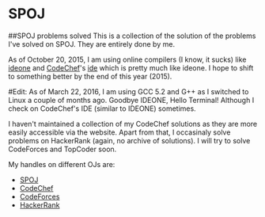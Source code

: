 # SPOJ
##SPOJ problems solved
This is a collection of the solution of the problems I've solved on SPOJ. They are entirely done by me.

As of October 20, 2015, I am using online compilers (I know, it sucks) like <a href="http://www.ideone.com">ideone</a> and <a href="http://www.codechef.com">CodeChef</a>'s <a href="http://www.codechef.com/ide">ide</a> which is pretty much like ideone. I hope to shift to something better by the end of this year (2015).

#Edit:
As of March 22, 2016, I am using GCC 5.2 and G++ as I switched to Linux a couple of months ago. Goodbye IDEONE, Hello Terminal! Although I check on CodeChef's IDE (similar to IDEONE) sometimes.

I haven't maintained a collection of my CodeChef solutions as they are more easily accessible via the website. Apart from that, I occasinaly solve problems on HackerRank (again, no archive of solutions). I will try to solve CodeForces and TopCoder soon.

My handles on different OJs are:
<ul>
    <li><a href="http://www.spoj.com/users/mansijain">SPOJ</a></li>
    <li><a href="http://www.codechef.com/users/sichan">CodeChef</a></li>
    <li><a href="http://codeforces.com/profile/sichan">CodeForces</a></li>
    <li><a href="https://www.hackerrank.com/sichan">HackerRank</a></li>
</ul>
